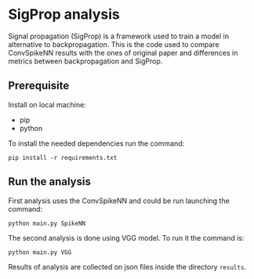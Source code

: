# SigProp analysis

Signal propagation (SigProp) is a framework used to train a model in alternative to backpropagation. 
This is the code used to compare ConvSpikeNN results with the ones of original paper and differences in metrics between backpropagation and SigProp.

## Prerequisite
Install on local machine:
- pip
- python

To install the needed dependencies run the command:
```
pip install -r requirements.txt
```

## Run the analysis
First analysis uses the ConvSpikeNN and could be run launching the command:
```
python main.py SpikeNN
```
The second analysis is done using VGG model. To run it the command is:
```
python main.py VGG
```
Results of analysis are collected on json files inside the directory `results`.